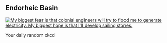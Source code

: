 ## Endorheic Basin
[![My biggest fear is that colonial engineers will try to flood me to generate electricity. My biggest hope is that I'll develop sailing stones.](https://imgs.xkcd.com/comics/endorheic_basin.png)](https://xkcd.com/2325/ "My biggest fear is that colonial engineers will try to flood me to generate electricity. My biggest hope is that I'll develop sailing stones.")

Your daily random xkcd
